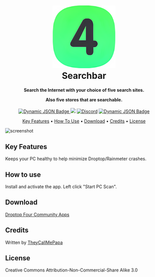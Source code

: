 <h1 align="center">
  <br>
  <a href="#"><img src="Images/Logo.png" alt="Logo" width="200"></a>
  <br>
  Searchbar
  <br>
</h1>

<h4 align="center">Search the Internet with your choice of five search sites.</p>Also five stores that are searchable.</h4>

<p align="center">
  <a href="https://droptopfour.com/community-apps"><img alt="Dynamic JSON Badge" src="https://img.shields.io/badge/dynamic/json?url=https%3A%2F%2Fgithub.com%2FDroptop-Four%2FGlobalData%2Fblob%2Fmain%2Fdata%2Fcommunity_apps%2Fcommunity_apps.json&query=%24.apps%5B%3F(%40.app.name%20%3D%3D%20'PC%20Scanner')%5D.app.version&prefix=v&label=Version&color=43ff64">
</a>
  <a href="https://droptopfour.com"><img src="https://img.shields.io/badge/Droptop%20Four%20Website-43ff64"></a>
  <a href="https://droptopfour.com/discord"><img alt="Discord" src="https://img.shields.io/discord/800124057923485728"></a>
  <!--img alt="GitHub all releases" src="https://img.shields.io/github/downloads/papa-boynton/PC_Scanner-TheyCallMePapa/total"-->
  <a href="https://droptopfour.com/community-apps"><img alt="Dynamic JSON Badge" src="https://img.shields.io/badge/dynamic/json?url=https%3A%2F%2Fgithub.com%2FDroptop-Four%2FGlobalData%2Fblob%2Fmain%2Fdata%2Fcommunity_apps%2Fcommunity_apps.json&query=%24.apps%5B%3F(%40.app.name%20%3D%3D%20'PC%20Scanner')%5D.app.downloads&prefix=v&label=Downloads&color=43ff64">
</a>
</p>

<p align="center">
  <a href="#key-features">Key Features</a> •
  <a href="#how-to-use">How To Use</a> •
  <a href="#download">Download</a> •
  <a href="#credits">Credits</a> •
  <a href="#license">License</a>
</p>

![screenshot](Images/Screenshot.png)

## Key Features
Keeps your PC healthy to help minimize Droptop/Rainmeter crashes.

## How to use
Install and activate the app.  Left click "Start PC Scan".

## Download
<a href="https://droptopfour.com/community-apps/?id=26" target="_blank">Droptop Four Community Apps</a>

## Credits
Written by [TheyCallMePapa](https://github.com/papa-boynton)

## License
Creative Commons Attribution-Non-Commercial-Share Alike 3.0

